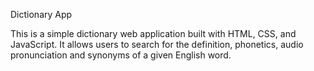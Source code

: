 Dictionary App

This is a simple dictionary web application built with HTML, CSS, and JavaScript. It allows users to search for the definition, phonetics, audio pronunciation and synonyms of a given English word.
